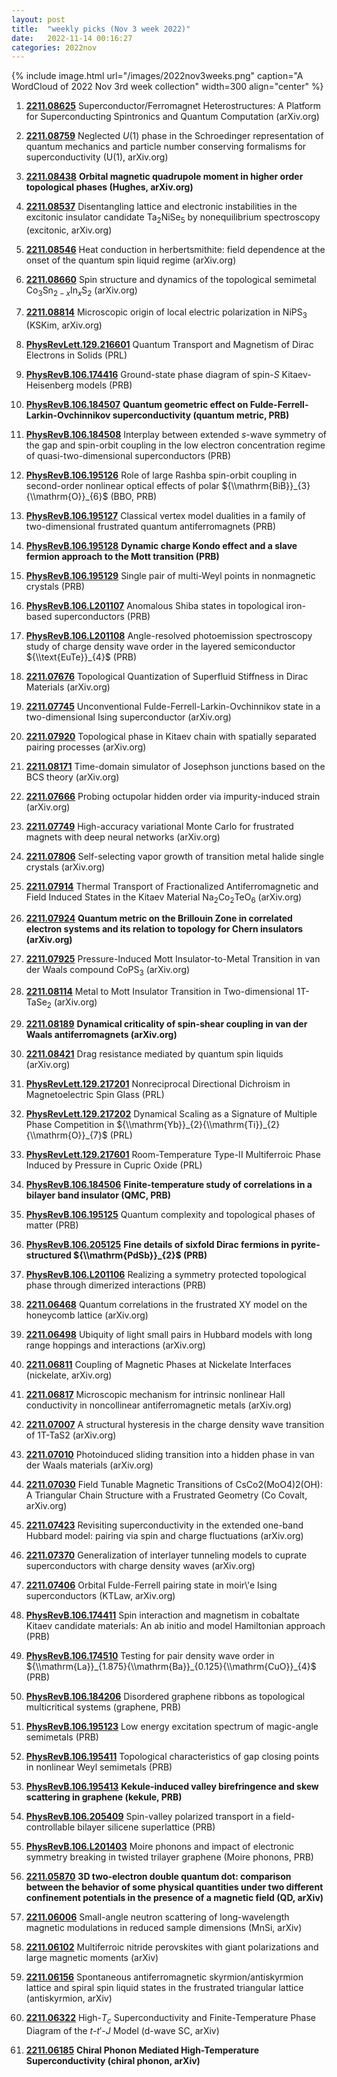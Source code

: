```yaml
---
layout: post
title:  "weekly picks (Nov 3 week 2022)"
date:   2022-11-14 00:16:27
categories: 2022nov
---
```


{% include image.html url="/images/2022nov3weeks.png" caption="A WordCloud of 2022 Nov 3rd week collection" width=300 align="center" %}



1. **[2211.08625](http://arxiv.org/abs/2211.08625)** Superconductor/Ferromagnet Heterostructures: A Platform for Superconducting Spintronics and Quantum Computation (arXiv.org)

1. **[2211.08759](http://arxiv.org/abs/2211.08759)** Neglected $U(1)$ phase in the Schroedinger representation of quantum mechanics and particle number conserving formalisms for superconductivity (U(1), arXiv.org)

1. **[2211.08438](http://arxiv.org/abs/2211.08438)** **Orbital magnetic quadrupole moment in higher order topological phases (Hughes, arXiv.org)**

1. **[2211.08537](http://arxiv.org/abs/2211.08537)** Disentangling lattice and electronic instabilities in the excitonic insulator candidate Ta$_2$NiSe$_5$ by nonequilibrium spectroscopy (excitonic, arXiv.org)

1. **[2211.08546](http://arxiv.org/abs/2211.08546)** Heat conduction in herbertsmithite: field dependence at the onset of the quantum spin liquid regime (arXiv.org)

1. **[2211.08660](http://arxiv.org/abs/2211.08660)** Spin structure and dynamics of the topological semimetal Co$_{3}$Sn$_{2-x}$In$_{x}$S$_{2}$ (arXiv.org)

1. **[2211.08814](http://arxiv.org/abs/2211.08814)** Microscopic origin of local electric polarization in NiPS$_3$ (KSKim, arXiv.org)

1. **[PhysRevLett.129.216601](https://link.aps.org/doi/10.1103/PhysRevLett.129.216601)** Quantum Transport and Magnetism of Dirac Electrons in Solids (PRL)

1. **[PhysRevB.106.174416](https://link.aps.org/doi/10.1103/PhysRevB.106.174416)** Ground-state phase diagram of spin-$S$ Kitaev-Heisenberg models (PRB)

1. **[PhysRevB.106.184507](https://link.aps.org/doi/10.1103/PhysRevB.106.184507)** **Quantum geometric effect on Fulde-Ferrell-Larkin-Ovchinnikov superconductivity (quantum metric, PRB)**

1. **[PhysRevB.106.184508](https://link.aps.org/doi/10.1103/PhysRevB.106.184508)** Interplay between extended $s$-wave symmetry of the gap and spin-orbit coupling in the low electron concentration regime of quasi-two-dimensional superconductors (PRB)

1. **[PhysRevB.106.195126](https://link.aps.org/doi/10.1103/PhysRevB.106.195126)** Role of large Rashba spin-orbit coupling in second-order nonlinear optical effects of polar ${\\mathrm{BiB}}_{3}{\\mathrm{O}}_{6}$ (BBO, PRB)

1. **[PhysRevB.106.195127](https://link.aps.org/doi/10.1103/PhysRevB.106.195127)** Classical vertex model dualities in a family of two-dimensional frustrated quantum antiferromagnets (PRB)

1. **[PhysRevB.106.195128](https://link.aps.org/doi/10.1103/PhysRevB.106.195128)** **Dynamic charge Kondo effect and a slave fermion approach to the Mott transition (PRB)**

1. **[PhysRevB.106.195129](https://link.aps.org/doi/10.1103/PhysRevB.106.195129)** Single pair of multi-Weyl points in nonmagnetic crystals (PRB)

1. **[PhysRevB.106.L201107](https://link.aps.org/doi/10.1103/PhysRevB.106.L201107)** Anomalous Shiba states in topological iron-based superconductors (PRB)

1. **[PhysRevB.106.L201108](https://link.aps.org/doi/10.1103/PhysRevB.106.L201108)** Angle-resolved photoemission spectroscopy study of charge density wave order in the layered semiconductor ${\\text{EuTe}}_{4}$ (PRB)





1. **[2211.07676](http://arxiv.org/abs/2211.07676)** Topological Quantization of Superfluid Stiffness in Dirac Materials (arXiv.org)

1. **[2211.07745](http://arxiv.org/abs/2211.07745)** Unconventional Fulde-Ferrell-Larkin-Ovchinnikov state in a two-dimensional Ising superconductor (arXiv.org)

1. **[2211.07920](http://arxiv.org/abs/2211.07920)** Topological phase in Kitaev chain with spatially separated pairing processes (arXiv.org)

1. **[2211.08171](http://arxiv.org/abs/2211.08171)** Time-domain simulator of Josephson junctions based on the BCS theory (arXiv.org)

1. **[2211.07666](http://arxiv.org/abs/2211.07666)** Probing octupolar hidden order via impurity-induced strain (arXiv.org)

1. **[2211.07749](http://arxiv.org/abs/2211.07749)** High-accuracy variational Monte Carlo for frustrated magnets with deep neural networks (arXiv.org)

1. **[2211.07806](http://arxiv.org/abs/2211.07806)** Self-selecting vapor growth of transition metal halide single crystals (arXiv.org)

1. **[2211.07914](http://arxiv.org/abs/2211.07914)** Thermal Transport of Fractionalized Antiferromagnetic and Field Induced States in the Kitaev Material Na$_2$Co$_2$TeO$_6$ (arXiv.org)

1. **[2211.07924](http://arxiv.org/abs/2211.07924)** **Quantum metric on the Brillouin Zone in correlated electron systems and its relation to topology for Chern insulators (arXiv.org)**

1. **[2211.07925](http://arxiv.org/abs/2211.07925)** Pressure-Induced Mott Insulator-to-Metal Transition in van der Waals compound CoPS$_3$ (arXiv.org)

1. **[2211.08114](http://arxiv.org/abs/2211.08114)** Metal to Mott Insulator Transition in Two-dimensional 1T-TaSe$_2$ (arXiv.org)

1. **[2211.08189](http://arxiv.org/abs/2211.08189)** **Dynamical criticality of spin-shear coupling in van der Waals antiferromagnets (arXiv.org)**

1. **[2211.08421](http://arxiv.org/abs/2211.08421)** Drag resistance mediated by quantum spin liquids (arXiv.org)

1. **[PhysRevLett.129.217201](https://link.aps.org/doi/10.1103/PhysRevLett.129.217201)** Nonreciprocal Directional Dichroism in Magnetoelectric Spin Glass (PRL)

1. **[PhysRevLett.129.217202](https://link.aps.org/doi/10.1103/PhysRevLett.129.217202)** Dynamical Scaling as a Signature of Multiple Phase Competition in ${\\mathrm{Yb}}_{2}{\\mathrm{Ti}}_{2}{\\mathrm{O}}_{7}$ (PRL)

1. **[PhysRevLett.129.217601](https://link.aps.org/doi/10.1103/PhysRevLett.129.217601)** Room-Temperature Type-II Multiferroic Phase Induced by Pressure in Cupric Oxide (PRL)

1. **[PhysRevB.106.184506](https://link.aps.org/doi/10.1103/PhysRevB.106.184506)** **Finite-temperature study of correlations in a bilayer band insulator (QMC, PRB)**

1. **[PhysRevB.106.195125](https://link.aps.org/doi/10.1103/PhysRevB.106.195125)** Quantum complexity and topological phases of matter (PRB)

1. **[PhysRevB.106.205125](https://link.aps.org/doi/10.1103/PhysRevB.106.205125)** **Fine details of sixfold Dirac fermions in pyrite-structured ${\\mathrm{PdSb}}_{2}$ (PRB)**

1. **[PhysRevB.106.L201106](https://link.aps.org/doi/10.1103/PhysRevB.106.L201106)** Realizing a symmetry protected topological phase through dimerized interactions (PRB)





1. **[2211.06468](http://arxiv.org/abs/2211.06468)** Quantum correlations in the frustrated XY model on the honeycomb lattice (arXiv.org)

1. **[2211.06498](http://arxiv.org/abs/2211.06498)** Ubiquity of light small pairs in Hubbard models with long range hoppings and interactions (arXiv.org)

1. **[2211.06811](http://arxiv.org/abs/2211.06811)** Coupling of Magnetic Phases at Nickelate Interfaces (nickelate, arXiv.org)

1. **[2211.06817](http://arxiv.org/abs/2211.06817)** Microscopic mechanism for intrinsic nonlinear Hall conductivity in noncollinear antiferromagnetic metals (arXiv.org)

1. **[2211.07007](http://arxiv.org/abs/2211.07007)** A structural hysteresis in the charge density wave transition of 1T-TaS2 (arXiv.org)

1. **[2211.07010](http://arxiv.org/abs/2211.07010)** Photoinduced sliding transition into a hidden phase in van der Waals materials (arXiv.org)

1. **[2211.07030](http://arxiv.org/abs/2211.07030)** Field Tunable Magnetic Transitions of CsCo2(MoO4)2(OH): A Triangular Chain Structure with a Frustrated Geometry (Co Covalt, arXiv.org)

1. **[2211.07423](http://arxiv.org/abs/2211.07423)** Revisiting superconductivity in the extended one-band Hubbard model: pairing via spin and charge fluctuations (arXiv.org)

1. **[2211.07370](http://arxiv.org/abs/2211.07370)** Generalization of interlayer tunneling models to cuprate superconductors with charge density waves (arXiv.org)

1. **[2211.07406](http://arxiv.org/abs/2211.07406)** Orbital Fulde-Ferrell pairing state in moir\\'e Ising superconductors (KTLaw, arXiv.org)

1. **[PhysRevB.106.174411](https://link.aps.org/doi/10.1103/PhysRevB.106.174411)** Spin interaction and magnetism in cobaltate Kitaev candidate materials: An ab initio and model Hamiltonian approach (PRB)

1. **[PhysRevB.106.174510](https://link.aps.org/doi/10.1103/PhysRevB.106.174510)** Testing for pair density wave order in ${\\mathrm{La}}_{1.875}{\\mathrm{Ba}}_{0.125}{\\mathrm{CuO}}_{4}$ (PRB)

1. **[PhysRevB.106.184206](https://link.aps.org/doi/10.1103/PhysRevB.106.184206)** Disordered graphene ribbons as topological multicritical systems (graphene, PRB)

1. **[PhysRevB.106.195123](https://link.aps.org/doi/10.1103/PhysRevB.106.195123)** Low energy excitation spectrum of magic-angle semimetals (PRB)

1. **[PhysRevB.106.195411](https://link.aps.org/doi/10.1103/PhysRevB.106.195411)** Topological characteristics of gap closing points in nonlinear Weyl semimetals (PRB)

1. **[PhysRevB.106.195413](https://link.aps.org/doi/10.1103/PhysRevB.106.195413)** **Kekule-induced valley birefringence and skew scattering in graphene (kekule, PRB)**

1. **[PhysRevB.106.205409](https://link.aps.org/doi/10.1103/PhysRevB.106.205409)** Spin-valley polarized transport in a field-controllable bilayer silicene superlattice (PRB)

1. **[PhysRevB.106.L201403](https://link.aps.org/doi/10.1103/PhysRevB.106.L201403)** Moire phonons and impact of electronic symmetry breaking in twisted trilayer graphene (Moire phonons, PRB)





1. **[2211.05870](http://arxiv.org/abs/2211.05870)** **3D two-electron double quantum dot: comparison between the behavior of some physical quantities under two different confinement potentials in the presence of a magnetic field (QD, arXiv)**

1. **[2211.06006](http://arxiv.org/abs/2211.06006)** Small-angle neutron scattering of long-wavelength magnetic modulations in reduced sample dimensions (MnSi, arXiv)

1. **[2211.06102](http://arxiv.org/abs/2211.06102)** Multiferroic nitride perovskites with giant polarizations and large magnetic moments (arXiv)

1. **[2211.06156](http://arxiv.org/abs/2211.06156)** Spontaneous antiferromagnetic skyrmion/antiskyrmion lattice and spiral spin liquid states in the frustrated triangular lattice (antiskyrmion, arXiv)

1. **[2211.06322](http://arxiv.org/abs/2211.06322)** High-$T_c$ Superconductivity and Finite-Temperature Phase Diagram of the $t$-$t'$-$J$ Model (d-wave SC, arXiv)

1. **[2211.06185](http://arxiv.org/abs/2211.06185)** **Chiral Phonon Mediated High-Temperature Superconductivity (chiral phonon, arXiv)**




